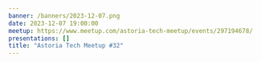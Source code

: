```yaml
---
banner: /banners/2023-12-07.png
date: 2023-12-07 19:00:00
meetup: https://www.meetup.com/astoria-tech-meetup/events/297194678/
presentations: []
title: "Astoria Tech Meetup #32"
---
```

